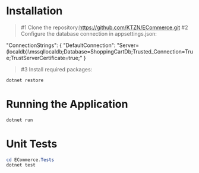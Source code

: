 # Installation
>#1 Clone the repository:https://github.com/KTZN/ECommerce.git
>#2 Configure the database connection in appsettings.json:

"ConnectionStrings": {
  "DefaultConnection": "Server=(localdb)\\mssqllocaldb;Database=ShoppingCartDb;Trusted_Connection=True;TrustServerCertificate=true;"
}
>#3 Install required packages:
```powershell
dotnet restore
```

# Running the Application
```powershell
dotnet run
```
# Unit Tests
```powershell
cd ECommerce.Tests
dotnet test
```